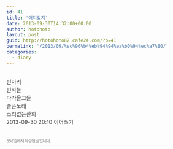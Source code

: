 ```yaml
---
id: 41
title: '어디갔지'
date: 2013-09-30T14:32:00+00:00
author: hotohoto
layout: post
guid: http://hotohoto82.cafe24.com/?p=41
permalink: '/2013/09/%ec%96%b4%eb%94%94%ea%b0%94%ec%a7%80/'
categories:
  - diary
---
```



<div id="post-view40198031825" class="post-view pcol2 _param(4)" style="color: rgb(64, 64, 64); overflow-x: auto; overflow-y: hidden; width: 757px; position: relative; padding: 15px 0px; margin: 0px 0px 15px; clear: both; text-align: justify; line-height: 1.5; word-wrap: break-word;">
  <div align="left" style="line-height: 1.5;">
    빈자리<br />빈하늘<br />다가올그들<br />슬픈노래<br />소리없는환희
  </div>
  
  <div align="left" style="line-height: 1.5;">
    2013-09-30 20:10 이어쓰기
  </div>
</div>

<div class="blogapp_area" style="position: relative; z-index: 10; margin-bottom: 44px; color: rgb(0, 0, 0); font-family: Gulim; font-size:12pt; line-height: normal;">
  <div class="blogapp_info" style="font-family: 돋움, dotum; font-size: 11px; letter-spacing: -1px; line-height: 18px;">
    <span class="pcol2 fil7" style="opacity: 0.7; color: rgb(64, 64, 64);">모바일에서 작성된 글입니다.</span>
  </div>
</div>

<p>
</p>